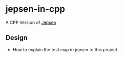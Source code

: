 # jepsen-in-cpp
A CPP Version of [Jepsen](https://github.com/jepsen-io/jepsen)

## Design
- How to explain the test map in jepsen to this project.